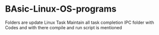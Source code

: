 # BAsic-Linux-OS-programs
Folders are update
Linux Task Maintain all task completion
IPC folder with Codes and with there compile and run script is mentioned


